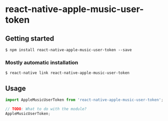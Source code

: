 # react-native-apple-music-user-token

## Getting started

`$ npm install react-native-apple-music-user-token --save`

### Mostly automatic installation

`$ react-native link react-native-apple-music-user-token`

## Usage
```javascript
import AppleMusicUserToken from 'react-native-apple-music-user-token';

// TODO: What to do with the module?
AppleMusicUserToken;
```
